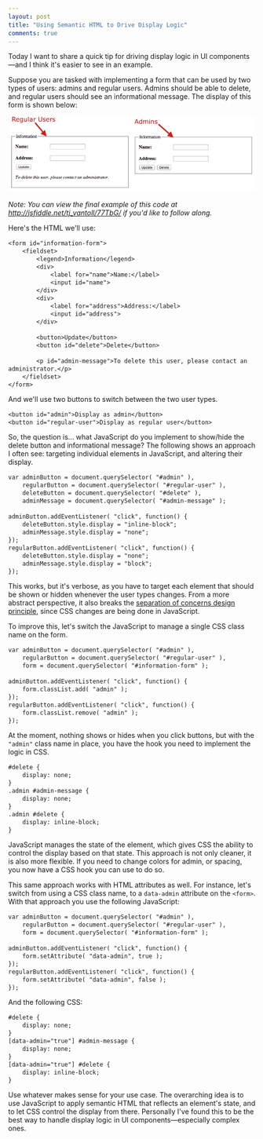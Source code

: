 ```yaml
---
layout: post
title: "Using Semantic HTML to Drive Display Logic"
comments: true
---
```


Today I want to share a quick tip for driving display logic in UI components—and I think it's easier to see in an example.

Suppose you are tasked with implementing a form that can be used by two types of users: admins and regular users. Admins should be able to delete, and regular users should see an informational message. The display of this form is shown below:

<img src="/images/posts/2014-05-01/user-types.png" alt="Display of the admin and regular user modes of a form">

*Note: You can view the final example of this code at <http://jsfiddle.net/tj_vantoll/77TbG/> if you'd like to follow along.*

<!--more-->

Here's the HTML we'll use:

<pre class="language-markup line-numbers"><code class="language-markup">&lt;form id="information-form"&gt;
    &lt;fieldset&gt;
        &lt;legend&gt;Information&lt;/legend&gt;
        &lt;div&gt;
            &lt;label for="name"&gt;Name:&lt;/label&gt;
            &lt;input id="name"&gt;
        &lt;/div&gt;
        &lt;div&gt;
            &lt;label for="address"&gt;Address:&lt;/label&gt;
            &lt;input id="address"&gt;
        &lt;/div&gt;

        &lt;button&gt;Update&lt;/button&gt;
        &lt;button id="delete"&gt;Delete&lt;/button&gt;

        &lt;p id="admin-message"&gt;To delete this user, please contact an administrator.&lt;/p&gt;
    &lt;/fieldset&gt;
&lt;/form&gt;</code></pre>

And we'll use two buttons to switch between the two user types.

<pre class="language-markup line-numbers"><code class="language-markup">&lt;button id="admin"&gt;Display as admin&lt;/button&gt;
&lt;button id="regular-user"&gt;Display as regular user&lt;/button&gt;</code></pre>

So, the question is... what JavaScript do you implement to show/hide the delete button and informational message? The following shows an approach I often see: targeting individual elements in JavaScript, and altering their display.

<pre class="language-javascript line-numbers"><code class="language-javascript">var adminButton = document.querySelector( "#admin" ),
    regularButton = document.querySelector( "#regular-user" ),
    deleteButton = document.querySelector( "#delete" ),
    adminMessage = document.querySelector( "#admin-message" );

adminButton.addEventListener( "click", function() {
    deleteButton.style.display = "inline-block";
    adminMessage.style.display = "none";
});
regularButton.addEventListener( "click", function() {
    deleteButton.style.display = "none";
    adminMessage.style.display = "block";
});</code></pre>

This works, but it's verbose, as you have to target each element that should be shown or hidden whenever the user types changes. From a more abstract perspective, it also breaks the [separation of concerns design principle](http://en.wikipedia.org/wiki/Separation_of_concerns), since CSS changes are being done in JavaScript.

To improve this, let's switch the JavaScript to manage a single CSS class name on the form.

<pre class="language-javascript line-numbers"><code class="language-javascript">var adminButton = document.querySelector( "#admin" ),
    regularButton = document.querySelector( "#regular-user" ),
    form = document.querySelector( "#information-form" );

adminButton.addEventListener( "click", function() {
    form.classList.add( "admin" );
});
regularButton.addEventListener( "click", function() {
    form.classList.remove( "admin" );
});</code></pre>

At the moment, nothing shows or hides when you click buttons, but with the `"admin"` class name in place, you have the hook you need to implement the logic in CSS.

<pre class="language-css line-numbers"><code class="language-css">#delete {
    display: none;
}
.admin #admin-message {
    display: none;
}
.admin #delete {
    display: inline-block;
}</code></pre>

JavaScript manages the state of the element, which gives CSS the ability to control the display based on that state. This approach is not only cleaner, it is also more flexible. If you need to change colors for admin, or spacing, you now have a CSS hook you can use to do so.

This same approach works with HTML attributes as well. For instance, let's switch from using a CSS class name, to a `data-admin` attribute on the `<form>`. With that approach you use the following JavaScript:

<pre class="language-javascript line-numbers"><code class="language-javascript">var adminButton = document.querySelector( "#admin" ),
    regularButton = document.querySelector( "#regular-user" ),
    form = document.querySelector( "#information-form" );

adminButton.addEventListener( "click", function() {
    form.setAttribute( "data-admin", true );
});
regularButton.addEventListener( "click", function() {
    form.setAttribute( "data-admin", false );
});</code></pre>

And the following CSS:

<pre class="language-css line-numbers"><code class="language-css">#delete {
    display: none;
}
[data-admin="true"] #admin-message {
    display: none;
}
[data-admin="true"] #delete {
    display: inline-block;
}</code></pre>

Use whatever makes sense for your use case. The overarching idea is to use JavaScript to apply semantic HTML that reflects an element's state, and to let CSS control the display from there. Personally I've found this to be the best way to handle display logic in UI components—especially complex ones.
